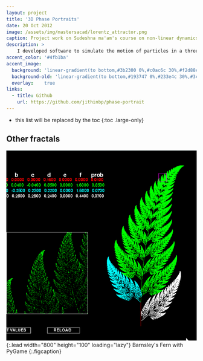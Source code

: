 ```yaml
---
layout: project
title: '3D Phase Portraits'
date: 20 Oct 2012
image: /assets/img/mastersacad/lorentz_attractor.png
caption: Project work on Sudeshna ma'am's course on non-linear dynamics
description: >
    I developed software to simulate the motion of particles in a three dimensional field, and plot their trajectories IRL, towards my project work on non-linear dynamics. It was coded in Python, uses Pygame for visualization, and the Euler method for simulating a lorentz attractor specified in the default set of equations. It is quite flexible, and allows the user to spray points on the canvas and watch them evolve according to the specified equations governing the trajectory.
accent_color: '#4fb1ba'
accent_image:
  background: 'linear-gradient(to bottom,#3b2300 0%,#c0ac6c 30%,#f2d88e 50%,#f4de8c 70%,#cdccc8 100%)'
  background-old: 'linear-gradient(to bottom,#193747 0%,#233e4c 30%,#3c929e 50%,#d5d5d4 70%,#cdccc8 100%)'
  overlay:    true
links:
  - title: Github
    url: https://github.com/jithinbp/phase-portrait
---
```


* this list will be replaced by the toc
{:toc .large-only}

## Other fractals


![Full-width image](/assets/img/mastersacad/cropped-fern3.png){:.lead width="800" height="100" loading="lazy"}
Barnsley's Fern with PyGame
{:.figcaption}
